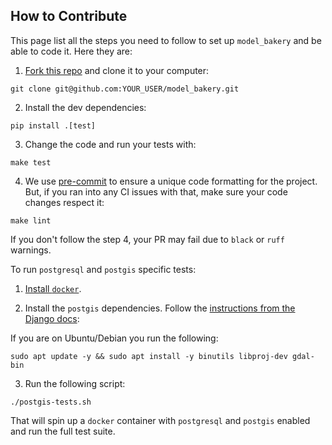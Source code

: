 ## How to Contribute

This page list all the steps you need to follow to set up `model_bakery` and be able to code it. Here they are:

1. [Fork this repo](https://github.com/model-bakers/model_bakery/fork) and clone it to your computer:

```
git clone git@github.com:YOUR_USER/model_bakery.git
```

2. Install the dev dependencies:

```
pip install .[test]
```

3. Change the code and run your tests with:

```
make test
```

4. We use [pre-commit](https://pre-commit.com/) to ensure a unique code formatting for the project. But, if you ran into any CI issues with that, make sure your code changes respect it:

```
make lint
```

If you don't follow the step 4, your PR may fail due to `black` or `ruff` warnings.

To run `postgresql` and `postgis` specific tests:

1. [Install `docker`](https://docs.docker.com/get-docker/).

2. Install the `postgis` dependencies. Follow the
[instructions from the Django docs](https://docs.djangoproject.com/en/stable/ref/contrib/gis/install/geolibs/):

If you are on Ubuntu/Debian you run the following:

```shell
sudo apt update -y && sudo apt install -y binutils libproj-dev gdal-bin
```

3. Run the following script:

```shell
./postgis-tests.sh
```

That will spin up a `docker` container with `postgresql` and `postgis` enabled and run the full test
suite.
